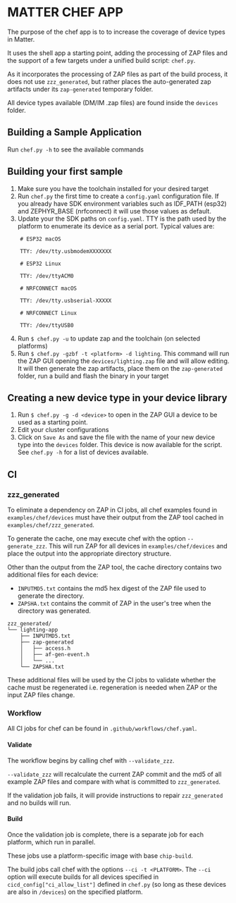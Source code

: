 # MATTER CHEF APP

The purpose of the chef app is to to increase the coverage of device types in
Matter.

It uses the shell app a starting point, adding the processing of ZAP files and
the support of a few targets under a unified build script: `chef.py`.

As it incorporates the processing of ZAP files as part of the build process, it
does not use `zzz_generated`, but rather places the auto-generated zap artifacts
under its `zap-generated` temporary folder.

All device types available (DM/IM .zap files) are found inside the `devices`
folder.

## Building a Sample Application

Run `chef.py -h` to see the available commands

## Building your first sample

1. Make sure you have the toolchain installed for your desired target
2. Run `chef.py` the first time to create a `config.yaml` configuration file. If
   you already have SDK environment variables such as IDF_PATH (esp32) and
   ZEPHYR_BASE (nrfconnect) it will use those values as default.
3. Update your the SDK paths on `config.yaml`. TTY is the path used by the
   platform to enumerate its device as a serial port. Typical values are:

```
    # ESP32 macOS

    TTY: /dev/tty.usbmodemXXXXXXX

    # ESP32 Linux

    TTY: /dev/ttyACM0

    # NRFCONNECT macOS

    TTY: /dev/tty.usbserial-XXXXX

    # NRFCONNECT Linux

    TTY: /dev/ttyUSB0
```

4. Run `$ chef.py -u` to update zap and the toolchain (on selected platforms)
5. Run `$ chef.py -gzbf -t <platform> -d lighting`. This command will run the
   ZAP GUI opening the `devices/lighting.zap` file and will allow editing. It
   will then generate the zap artifacts, place them on the `zap-generated`
   folder, run a build and flash the binary in your target

## Creating a new device type in your device library

1. Run `$ chef.py -g -d <device>` to open in the ZAP GUI a device to be used as
   a starting point.
2. Edit your cluster configurations
3. Click on `Save As` and save the file with the name of your new device type
   into the `devices` folder. This device is now available for the script. See
   `chef.py -h` for a list of devices available.

## CI

### zzz_generated

To eliminate a dependency on ZAP in CI jobs, all chef examples found in
`examples/chef/devices` must have their output from the ZAP tool cached in
`examples/chef/zzz_generated`.

To generate the cache, one may execute chef with the option `--generate_zzz`.
This will run ZAP for all devices in `examples/chef/devices` and place the
output into the appropriate directory structure.

Other than the output from the ZAP tool, the cache directory contains two
additional files for each device:

-   `INPUTMD5.txt` contains the md5 hex digest of the ZAP file used to generate
    the directory.
-   `ZAPSHA.txt` contains the commit of ZAP in the user's tree when the
    directory was generated.

```
zzz_generated/
└── lighting-app
    ├── INPUTMD5.txt
    ├── zap-generated
    │   ├── access.h
    │   ├── af-gen-event.h
    │   └── ...
    └── ZAPSHA.txt
```

These additional files will be used by the CI jobs to validate whether the cache
must be regenerated i.e. regeneration is needed when ZAP or the input ZAP files
change.

### Workflow

All CI jobs for chef can be found in `.github/workflows/chef.yaml`.

#### Validate

The workflow begins by calling chef with `--validate_zzz`.

`--validate_zzz` will recalculate the current ZAP commit and the md5 of all
example ZAP files and compare with what is committed to `zzz_generated`.

If the validation job fails, it will provide instructions to repair
`zzz_generated` and no builds will run.

#### Build

Once the validation job is complete, there is a separate job for each platform,
which run in parallel.

These jobs use a platform-specific image with base `chip-build`.

The build jobs call chef with the options `--ci -t <PLATFORM>`. The `--ci`
option will execute builds for all devices specified in
`cicd_config["ci_allow_list"]` defined in `chef.py` (so long as these devices
are also in `/devices`) on the specified platform.

